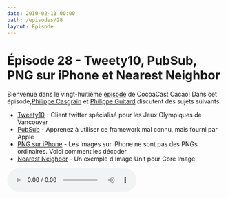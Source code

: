 ```yaml
---
date: 2010-02-11 00:00
path: /episodes/28
layout: Episode
---
```

# Épisode 28 - Tweety10, PubSub, PNG sur iPhone et Nearest Neighbor
<p>Bienvenue dans le vingt-huitième <a href="https://cacaocast.com/media/cacaocast_28.mp3" title="CocoaCast Cacao Episode 28">épisode</a> de CocoaCast Cacao! Dans cet épisode,<a href="http://www.twitter.com/philippec" title="Philippe Casgrain sur Twitter">Philippe Casgrain</a> et <a href="http://www.twitter.com/philippeguitard" title="Philippe Guitard sur Twitter">Philippe Guitard</a> discutent des sujets suivants:</p>
<ul><li><a href="http://cocoaminded.com/" title="Tweety10">Tweety10</a> - Client twitter spécialisé pour les Jeux Olympiques de Vancouver</li>
<li><a href="http://cocoasamurai.blogspot.com/2010/02/pubsub-framework-using-rss-feeds-in.html" title="PubSub">PubSub</a> - Apprenez à utiliser ce framework mal connu, mais fourni par Apple</li>
<li><a href="http://www.newsfirex.com/blog/?p=176" title="PNG sur iPhone">PNG sur iPhone</a> - Les images sur iPhone ne sont pas des PNGs ordinaires. Voici comment les décoder</li>
<li><a href="http://boredzo.org/nearest-neighbor/" title="Nearest Neighbor">Nearest Neighbor</a> - Un exemple d'Image Unit pour Core Image</li>
</ul>
<p><audio controls><source src="https://cacaocast.com/media/cacaocast_28.mp3" type="audio/mpeg"><source src="https://cacaocast.com/media/cacaocast_28.mp3" type="audio/mp4">Votre navigateur ne supporte pas l'élément audio / Your browser does not support the audio element.</audio></p>

